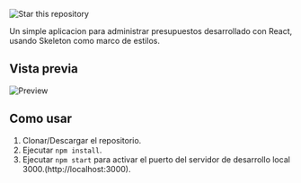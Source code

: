 ![Star this repository](https://img.shields.io/github/stars/Samuelseidelc2518/Administrador-de-pacientes-React?style=social)


Un simple aplicacion para administrar presupuestos desarrollado con React, usando Skeleton como marco de estilos.

## Vista previa
![Preview](https://i.ibb.co/pxh9YZK/image.png)

## Como usar
1. Clonar/Descargar el repositorio.
2. Ejecutar  ``` npm install ```.
3. Ejecutar ```npm start``` para activar el puerto del servidor de desarrollo local 3000.(http://localhost:3000).